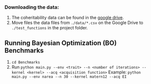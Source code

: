 ### Downloading the data:
1. The coheritability data can be found in the [google drive](https://drive.google.com/drive/folders/1bdezexIEo9CdIViKiN_m_XlCUe3rJk7w).
2. Move files the data files from `./data/*.csv` on the Google Drive to `./test_functions` in the project folder.


## Running Bayesian Optimization (BO) Benchmarks
1. `cd Benchmarks`
2. Run `python main.py --env <trait> --n <number of iterations> --kernel <kernel> --acq <acquisition function>`
  Example: `python main.py --env narea --n 30 --kernel matern12 --acq EI`
   
